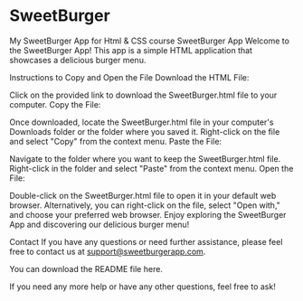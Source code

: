 # SweetBurger
My SweetBurger App for Html &amp; CSS course
SweetBurger App
Welcome to the SweetBurger App! This app is a simple HTML application that showcases a delicious burger menu.

Instructions to Copy and Open the File
Download the HTML File:

Click on the provided link to download the SweetBurger.html file to your computer.
Copy the File:

Once downloaded, locate the SweetBurger.html file in your computer's Downloads folder or the folder where you saved it.
Right-click on the file and select "Copy" from the context menu.
Paste the File:

Navigate to the folder where you want to keep the SweetBurger.html file.
Right-click in the folder and select "Paste" from the context menu.
Open the File:

Double-click on the SweetBurger.html file to open it in your default web browser.
Alternatively, you can right-click on the file, select "Open with," and choose your preferred web browser.
Enjoy exploring the SweetBurger App and discovering our delicious burger menu!

Contact
If you have any questions or need further assistance, please feel free to contact us at support@sweetburgerapp.com.

You can download the README file here.

If you need any more help or have any other questions, feel free to ask!
